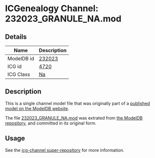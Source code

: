# ICGenealogy Channel: 232023\_GRANULE\_NA.mod

## Details

Name | Description
---- | -----------
ModelDB id | [232023](http://senselab.med.yale.edu/ModelDB/ShowModel.cshtml?model=232023)
ICG id | [4720](http://icg.neurotheory.ox.ac.uk/channels/2/4720)
ICG Class | [Na](http://icg.neurotheory.ox.ac.uk/channels/2)

## Description

This is a single channel model file that was originally part of a [published model on the ModelDB website](http://senselab.med.yale.edu/mModelDB/ShowModel.cshtml?model=232023).

The file [232023\_GRANULE\_NA.mod](232023_GRANULE_NA.mod) was extrated from [the ModelDB repository](http://senselab.med.yale.edu/ModelDB/ShowModel.cshtml?model=232023), and committed in its original form.

## Usage

See the [icg-channel super-repository](https://github.com/icgenealogy/icg-channels) for more information.